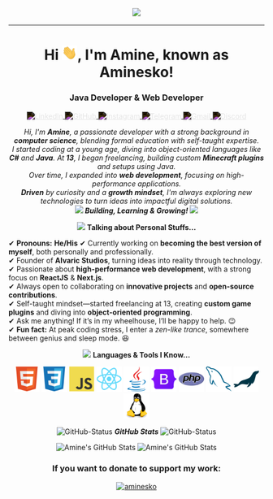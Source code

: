 <p align="center">
  <img src="https://github.com/thompsonemerson/thompsonemerson/raw/master/cover-thompson.png" height="200"/>
</p>
<hr>

<h1 align="center">Hi <img src="https://raw.githubusercontent.com/ABSphreak/ABSphreak/master/gifs/Hi.gif" width="30px">, I'm Amine, known as Aminesko!</h1>
<h3 align="center">Java Developer & Web Developer</h3>

<p align="center">
  <a href="https://www.linkedin.com/" target="blank">
    <img align="center" src="https://cdn.jsdelivr.net/npm/simple-icons@3.0.1/icons/linkedin.svg" alt="LinkedIn" height="30" width="40" style="filter: invert(100%);" />
  </a>
  <a href="https://github.com/aminesko" target="blank">
    <img align="center" src="https://cdn.jsdelivr.net/npm/simple-icons@3.0.1/icons/github.svg" alt="GitHub" height="30" width="40" style="filter: invert(100%);" />
  </a>
  <a href="https://www.instagram.com/xly.amine" target="blank">
    <img align="center" src="https://cdn.jsdelivr.net/npm/simple-icons@3.0.1/icons/instagram.svg" alt="Instagram" height="30" width="40" style="filter: invert(100%);" />
  </a>
  <a href="https://t.me/Aminesko" target="blank">
    <img align="center" src="https://cdn.jsdelivr.net/npm/simple-icons@3.0.1/icons/telegram.svg" alt="Telegram" height="30" width="40" style="filter: invert(100%);" />
  </a>
  <a href="mailto:belyashy.amine05@gmail.com">
    <img align="center" src="https://simpleicons.org/icons/gmail.svg" alt="Gmail" height="30" width="40" style="filter: invert(100%);" />
  </a>
  <a href="https://discord.com/users/aminesko" target="blank">
    <img align="center" src="https://cdn.jsdelivr.net/npm/simple-icons@3.0.1/icons/discord.svg" alt="Discord" height="30" width="40" style="filter: invert(100%);" />
  </a>
</p>

<p align="center">
  <em>
    Hi, I'm <b>Amine</b>, a passionate developer with a strong background in <b>computer science</b>, blending formal education with self-taught expertise.<br>
    I started coding at a young age, diving into object-oriented languages like <b>C#</b> and <b>Java</b>. At <b>13</b>, I began freelancing, building custom <b>Minecraft plugins</b> and setups using Java.<br>
    Over time, I expanded into <b>web development</b>, focusing on high-performance applications.<br>
    <b>Driven</b> by curiosity and a <b>growth mindset</b>, I'm always exploring new technologies to turn ideas into impactful digital solutions.
  </em>
  <br>
  <img src="https://media.giphy.com/media/VgCDAzcKvsR6OM0uWg/giphy.gif" width="50" /> <b><i>Building, Learning & Growing!</i></b> <img src="https://media.giphy.com/media/7j2hfyeVcDtf2/giphy.gif" width="50" />
</p>

<p align="center">
  <img src="https://media.giphy.com/media/ObNTw8Uzwy6KQ/giphy.gif" width="30px">&nbsp;<b>Talking about Personal Stuffs...</b>
</p>

✔ **Pronouns:** <b>He/His</b> 
✔ Currently working on <b>becoming the best version of myself</b>, both personally and professionally.  
✔ Founder of <b>Alvaric Studios</b>, turning ideas into reality through technology.  
✔ Passionate about <b>high-performance web development</b>, with a strong focus on <b>ReactJS</b> & <b>Next.js</b>.  
✔ Always open to collaborating on <b>innovative projects</b> and <b>open-source contributions</b>.  
✔ Self-taught mindset—started freelancing at 13, creating <b>custom game plugins</b> and diving into <b>object-oriented programming</b>.  
✔ Ask me anything! If it’s in my wheelhouse, I’ll be happy to help. 😉  
✔ <b>Fun fact:</b> At peak coding stress, I enter a *zen-like trance*, somewhere between genius and sleep mode. 😆  

<p align="center">
  <img src="https://media.giphy.com/media/ObNTw8Uzwy6KQ/giphy.gif" width="30px">&nbsp;<b>Languages & Tools I Know...</b>
</p>

<p align="center">
  <code><img height="50" src="https://raw.githubusercontent.com/devicons/devicon/master/icons/html5/html5-original.svg"></code>
  <code><img height="50" src="https://raw.githubusercontent.com/devicons/devicon/master/icons/css3/css3-original.svg"></code>
  <code><img height="50" src="https://raw.githubusercontent.com/devicons/devicon/master/icons/javascript/javascript-original.svg"></code>
  <code><img height="50" src="https://raw.githubusercontent.com/devicons/devicon/master/icons/react/react-original.svg"></code>
  <code><img height="50" src="https://raw.githubusercontent.com/devicons/devicon/master/icons/java/java-original.svg"></code>
  <code><img height="50" src="https://raw.githubusercontent.com/devicons/devicon/master/icons/bootstrap/bootstrap-original.svg"></code>
  <code><img height="50" src="https://raw.githubusercontent.com/devicons/devicon/master/icons/php/php-original.svg"></code>
  <code><img height="50" src="https://raw.githubusercontent.com/devicons/devicon/master/icons/mysql/mysql-original.svg"></code>
  <code><img height="50" src="https://raw.githubusercontent.com/devicons/devicon/master/icons/mariadb/mariadb-original.svg"></code>
  <code><img height="50" src="https://raw.githubusercontent.com/devicons/devicon/master/icons/linux/linux-original.svg"></code>
</p>

<p align="center">
  <img src="https://media.giphy.com/media/8UHRm5oY4k4FDxq5QG/giphy.gif" width="30px" alt="GitHub-Status"/>&nbsp;<i><b>GitHub Stats</b></i>&nbsp;<img src="https://media.giphy.com/media/8UHRm5oY4k4FDxq5QG/giphy.gif" width="30px" alt="GitHub-Status"/>
</p>

<p align="center">
  <img src="https://github-readme-stats.vercel.app/api/top-langs?username=aminesko&show_icons=true&locale=en&layout=compact" alt="Amine's GitHub Stats" />
  <img src="https://github-readme-stats.vercel.app/api?username=aminesko&show_icons=true&locale=en" alt="Amine's GitHub Stats" />
</p>

<h3 align="center">If you want to donate to support my work:</h3>
<p align="center">
  <a href="https://www.buymeacoffee.com/aminesko"> 
    <img src="https://cdn.buymeacoffee.com/buttons/v2/default-yellow.png" height="50" width="210" alt="aminesko" />
  </a>
</p>
